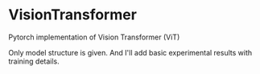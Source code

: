 # VisionTransformer
Pytorch implementation of Vision Transformer (ViT)

Only model structure is given. And I'll add basic experimental results with training details. 
